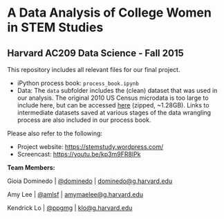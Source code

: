 # A Data Analysis of College Women in STEM Studies

## Harvard AC209 Data Science - Fall 2015

This repository includes all relevant files for our final project.

- iPython process book: `process_book.ipynb`
- Data: The `data` subfolder includes the (clean) dataset that was used in our analysis. The original 2010 US Census microdata is too large to include here, but can be accessed [here](https://copy.com/31nVAgdrBtZcgADm) (zipped, ~1.28GB). Links to intermediate datasets saved at various stages of the data wrangling process are also included in our process book.

Please also refer to the following:

- Project website: https://stemstudy.wordpress.com/
- Screencast: https://youtu.be/kp3m9FR8lPk

**Team Members:**

Gioia Dominedo  |  [@dominedo](https://github.com/dominedo)  |  dominedo@g.harvard.edu

Amy Lee  |  [@amlsf](https://github.com/amlsf)  |  amymaelee@g.harvard.edu

Kendrick Lo  |  [@ppgmg](https://github.com/ppgmg)  |  klo@g.harvard.edu